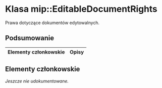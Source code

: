 # <a name="class-mipeditabledocumentrights"></a>Klasa mip::EditableDocumentRights 
Prawa dotyczące dokumentów edytowalnych.
  
## <a name="summary"></a>Podsumowanie
 Elementy członkowskie                        | Opisy                                
--------------------------------|---------------------------------------------
  
## <a name="members"></a>Elementy członkowskie
_Jeszcze nie udokumentowane._
